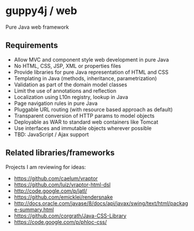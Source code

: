 guppy4j / web
=======

Pure Java web framework

Requirements
------------

- Allow MVC and component style web development in pure Java
- No HTML, CSS, JSP, XML or properties files
- Provide libraries for pure Java representation of HTML and CSS 
- Templating in Java (methods, inheritance, parametrization)
- Validation as part of the domain model classes
- Limit the use of annotations and reflection
- Localization using L10n registry, lookup in Java
- Page navigation rules in pure Java
- Pluggable URL routing (with resource based approach as default)
- Transparent conversion of HTTP params to model objects
- Deployable as WAR to standard web containers like Tomcat
- Use interfaces and immutable objects wherever possible
- TBD: JavaScript / Ajax support


Related libraries/frameworks
----------------------------

Projects I am reviewing for ideas:
- https://github.com/caelum/vraptor
- https://github.com/luiz/vraptor-html-dsl
- http://code.google.com/p/jatl/
- https://github.com/emicklei/rendersnake
- http://docs.oracle.com/javase/8/docs/api/javax/swing/text/html/package-summary.html
- https://github.com/corgrath/Java-CSS-Library
- https://code.google.com/p/phloc-css/

